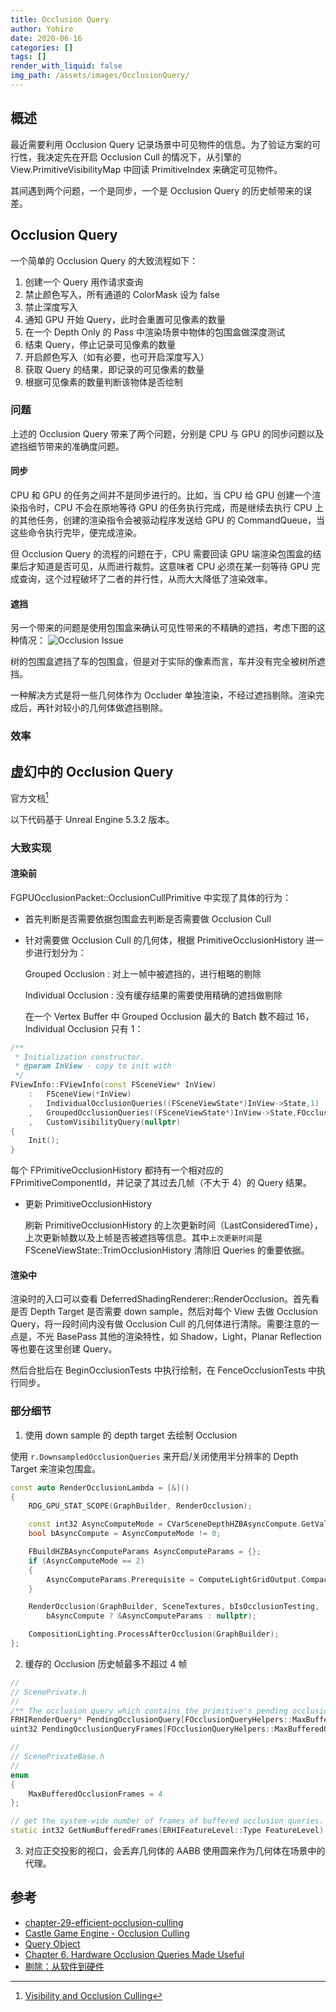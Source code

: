 ```yaml
---
title: Occlusion Query
author: Yohiro
date: 2020-06-16
categories: []
tags: []
render_with_liquid: false
img_path: /assets/images/OcclusionQuery/
---
```


## 概述

最近需要利用 Occlusion Query 记录场景中可见物件的信息。为了验证方案的可行性，我决定先在开启 Occlusion Cull 的情况下，从引擎的 View.PrimitiveVisibilityMap 中回读 PrimitiveIndex 来确定可见物件。

其间遇到两个问题，一个是同步，一个是 Occlusion Query 的历史帧带来的误差。

## Occlusion Query

一个简单的 Occlusion Query 的大致流程如下：

1. 创建一个 Query 用作请求查询
2. 禁止颜色写入，所有通道的 ColorMask 设为 false
3. 禁止深度写入
4. 通知 GPU 开始 Query，此时会重置可见像素的数量
5. 在一个 Depth Only 的 Pass 中渲染场景中物体的包围盒做深度测试
6. 结束 Query，停止记录可见像素的数量
7. 开启颜色写入（如有必要，也可开启深度写入）
8. 获取 Query 的结果，即记录的可见像素的数量
9. 根据可见像素的数量判断该物体是否绘制

### 问题

上述的 Occlusion Query 带来了两个问题，分别是 CPU 与 GPU 的同步问题以及遮挡细节带来的准确度问题。

#### 同步

CPU 和 GPU 的任务之间并不是同步进行的。比如，当 CPU 给 GPU 创建一个渲染指令时，CPU 不会在原地等待 GPU 的任务执行完成，而是继续去执行 CPU 上的其他任务，创建的渲染指令会被驱动程序发送给 GPU 的 CommandQueue，当这些命令执行完毕，便完成渲染。

但 Occlusion Query 的流程的问题在于，CPU 需要回读 GPU 端渲染包围盒的结果后才知道是否可见，从而进行裁剪。这意味者 CPU 必须在某一刻等待 GPU 完成查询，这个过程破坏了二者的并行性，从而大大降低了渲染效率。

#### 遮挡

另一个带来的问题是使用包围盒来确认可见性带来的不精确的遮挡，考虑下图的这种情况：
![Occlusion Issue](fig01.jpg)

树的包围盒遮挡了车的包围盒，但是对于实际的像素而言，车并没有完全被树所遮挡。

一种解决方式是将一些几何体作为 Occluder 单独渲染，不经过遮挡剔除。渲染完成后，再针对较小的几何体做遮挡剔除。

### 效率



## 虚幻中的 Occlusion Query

官方文档[^OffcialDocument]

以下代码基于 Unreal Engine 5.3.2 版本。

### 大致实现

#### 渲染前

FGPUOcclusionPacket::OcclusionCullPrimitive 中实现了具体的行为：

- 首先判断是否需要依据包围盒去判断是否需要做 Occlusion Cull

- 针对需要做 Occlusion Cull 的几何体，根据 PrimitiveOcclusionHistory 进一步进行划分为：

    Grouped Occlusion
    : 对上一帧中被遮挡的，进行粗略的剔除

    Individual Occlusion
    : 没有缓存结果的需要使用精确的遮挡做剔除

    在一个 Vertex Buffer 中 Grouped Occlusion 最大的 Batch 数不超过 16，Individual Occlusion 只有 1：

```cpp
/** 
 * Initialization constructor. 
 * @param InView - copy to init with
 */
FViewInfo::FViewInfo(const FSceneView* InView)
    :   FSceneView(*InView)
    ,   IndividualOcclusionQueries((FSceneViewState*)InView->State,1)
    ,   GroupedOcclusionQueries((FSceneViewState*)InView->State,FOcclusionQueryBatcher::OccludedPrimitiveQueryBatchSize)
    ,   CustomVisibilityQuery(nullptr)
{
    Init();
}
```

每个 FPrimitiveOcclusionHistory 都持有一个相对应的 FPrimitiveComponentId，并记录了其过去几帧（不大于 4）的 Query 结果。

- 更新 PrimitiveOcclusionHistory

    刷新 PrimitiveOcclusionHistory 的上次更新时间（LastConsideredTime），上次更新帧数以及上帧是否被遮挡等信息。其中`上次更新时间`是 FSceneViewState::TrimOcclusionHistory 清除旧 Queries 的重要依据。

#### 渲染中

渲染时的入口可以查看 DeferredShadingRenderer::RenderOcclusion。首先看是否 Depth Target 是否需要 down sample，然后对每个 View 去做 Occlusion Query，将一段时间内没有做 Occlusion Cull 的几何体进行清除。需要注意的一点是，不光 BasePass 其他的渲染特性，如 Shadow，Light，Planar Reflection 等也要在这里创建 Query。

然后合批后在 BeginOcclusionTests 中执行绘制，在 FenceOcclusionTests 中执行同步。

### 部分细节

1. 使用 down sample 的 depth target 去绘制 Occlusion

使用 `r.DownsampledOcclusionQueries` 来开启/关闭使用半分辨率的 Depth Target 来渲染包围盒。

```cpp
const auto RenderOcclusionLambda = [&]()
{
    RDG_GPU_STAT_SCOPE(GraphBuilder, RenderOcclusion);

    const int32 AsyncComputeMode = CVarSceneDepthHZBAsyncCompute.GetValueOnRenderThread();
    bool bAsyncCompute = AsyncComputeMode != 0;

    FBuildHZBAsyncComputeParams AsyncComputeParams = {};
    if (AsyncComputeMode == 2)
    {
        AsyncComputeParams.Prerequisite = ComputeLightGridOutput.CompactLinksPass;
    }

    RenderOcclusion(GraphBuilder, SceneTextures, bIsOcclusionTesting,
        bAsyncCompute ? &AsyncComputeParams : nullptr);

    CompositionLighting.ProcessAfterOcclusion(GraphBuilder);
};
```

2. 缓存的 Occlusion 历史帧最多不超过 4 帧

```cpp
//
// ScenePrivate.h
//
/** The occlusion query which contains the primitive's pending occlusion results. */
FRHIRenderQuery* PendingOcclusionQuery[FOcclusionQueryHelpers::MaxBufferedOcclusionFrames];
uint32 PendingOcclusionQueryFrames[FOcclusionQueryHelpers::MaxBufferedOcclusionFrames]; 

//
// ScenePrivateBase.h
//
enum
{
    MaxBufferedOcclusionFrames = 4
};

// get the system-wide number of frames of buffered occlusion queries.
static int32 GetNumBufferedFrames(ERHIFeatureLevel::Type FeatureLevel);
```

3. 对应正交投影的视口，会丢弃几何体的 AABB 使用圆来作为几何体在场景中的代理。

## 参考

- [chapter-29-efficient-occlusion-culling](https://developer.nvidia.com/gpugems/gpugems/part-v-performance-and-practicalities/chapter-29-efficient-occlusion-culling)
- [Castle Game Engine - Occlusion Culling](https://castle-engine.io/occlusion_culling?page=/occlusion_query)
- [Query Object](https://www.khronos.org/opengl/wiki/Query_Object#Occlusion_queries)
- [Chapter 6. Hardware Occlusion Queries Made Useful](https://developer.nvidia.com/gpugems/gpugems2/part-i-geometric-complexity/chapter-6-hardware-occlusion-queries-made-useful)
- [剔除：从软件到硬件](https://zhuanlan.zhihu.com/p/66407205)

[^OffcialDocument]:  [Visibility and Occlusion Culling](https://docs.unrealengine.com/5.3/en-US/visibility-and-occlusion-culling-in-unreal-engine/)